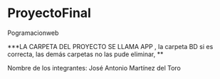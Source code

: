 # ProyectoFinal
Pogramacionweb

***LA CARPETA DEL PROYECTO SE LLAMA APP , la carpeta BD si es correcta, las demás carpetas no las pude eliminar, **

Nombre de los integrantes: José Antonio Martínez del Toro
